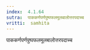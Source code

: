 ```yaml
---
index:  4.1.64
sutra:  पाककर्णपर्णपुष्पफलमूलबालोत्तरपदाच्च
vritti:  samhita 
---
```


पाककर्णपर्णपुष्पफलमूलबालोत्तरपदाच्च

